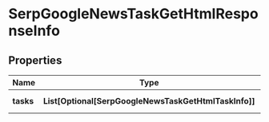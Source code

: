 # SerpGoogleNewsTaskGetHtmlResponseInfo


## Properties

| Name | Type | Description | Notes |
|------------ | ------------- | ------------- | -------------|
**tasks** | **List[Optional[SerpGoogleNewsTaskGetHtmlTaskInfo]]** | array of tasks |[optional]|